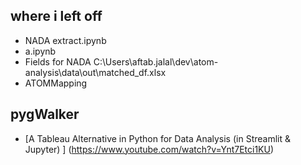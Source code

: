
## where i left off
* NADA extract.ipynb
* a.ipynb
*  Fields for NADA C:\Users\aftab.jalal\dev\atom-analysis\data\out\matched_df.xlsx
  * ATOMMapping

  
## pygWalker
* [A Tableau Alternative in Python for Data Analysis (in Streamlit & Jupyter) ]
  (https://www.youtube.com/watch?v=Ynt7Etci1KU)
 